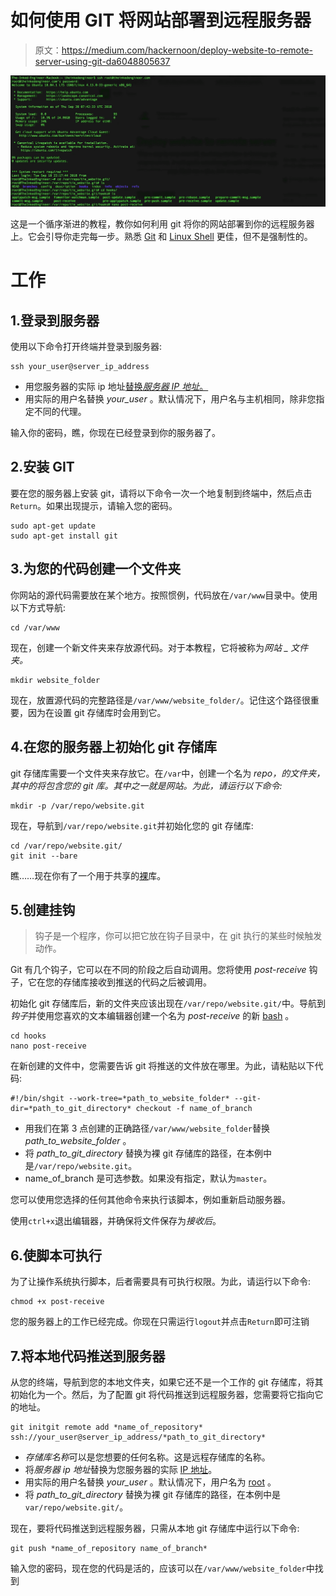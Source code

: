 # 如何使用 GIT 将网站部署到远程服务器

> 原文：<https://medium.com/hackernoon/deploy-website-to-remote-server-using-git-da6048805637>

![](img/ff3acc75f3aa7cbcc4d80adb71be6ed8.png)

这是一个循序渐进的教程，教你如何利用 git 将你的网站部署到你的远程服务器上。它会引导你走完每一步。熟悉 [Git](https://git-scm.com) 和 [Linux Shell](http://linuxcommand.org/lc3_learning_the_shell.php) 更佳，但不是强制性的。

# 工作

## 1.登录到服务器

使用以下命令打开终端并登录到服务器:

```
ssh your_user@server_ip_address
```

*   用您服务器的实际 ip 地址[替换*服务器 IP 地址*。](https://en.wikipedia.org/wiki/IP_address)
*   用实际的用户名替换 *your_user* 。默认情况下，用户名与主机相同，除非您指定不同的代理。

输入你的密码，瞧，你现在已经登录到你的服务器了。

## 2.安装 GIT

要在您的服务器上安装 git，请将以下命令一次一个地复制到终端中，然后点击`Return`。如果出现提示，请输入您的密码。

```
sudo apt-get update
sudo apt-get install git
```

## 3.为您的代码创建一个文件夹

你网站的源代码需要放在某个地方。按照惯例，代码放在`/var/www`目录中。使用以下方式导航:

```
cd /var/www
```

现在，创建一个新文件夹来存放源代码。对于本教程，它将被称为*网站 _ 文件夹。*

```
mkdir website_folder
```

现在，放置源代码的完整路径是`/var/www/website_folder/`。记住这个路径很重要，因为在设置 git 存储库时会用到它。

## 4.在您的服务器上初始化 git 存储库

git 存储库需要一个文件夹来存放它。在`/var`中，创建一个名为 *repo，*的文件夹，其中的将包含您的 git 库。其中之一就是*网站。为此，请运行以下命令:*

```
mkdir -p /var/repo/website.git
```

现在，导航到`/var/repo/website.git`并初始化您的 git 存储库:

```
cd /var/repo/website.git/
git init --bare
```

瞧……现在你有了一个用于共享的[裸](http://www.saintsjd.com/2011/01/what-is-a-bare-git-repository/)库。

## 5.创建挂钩

> 钩子是一个程序，你可以把它放在钩子目录中，在 git 执行的某些时候触发动作。

Git 有几个钩子，它可以在不同的阶段之后自动调用。您将使用 *post-receive* 钩子，它在您的存储库接收到推送的代码之后被调用。

初始化 git 存储库后，新的文件夹应该出现在`/var/repo/website.git/`中。导航到*钩子*并使用您喜欢的文本编辑器创建一个名为 *post-receive* 的新 [bash](https://en.wikipedia.org/wiki/Bash_(Unix_shell)) 。

```
cd hooks
nano post-receive
```

在新创建的文件中，您需要告诉 git 将推送的文件放在哪里。为此，请粘贴以下代码:

```
#!/bin/shgit --work-tree=*path_to_website_folder* --git-dir=*path_to_git_directory* checkout -f name_of_branch
```

*   用我们在第 3 点创建的正确路径`/var/www/website_folder`替换 *path_to_website_folder* 。
*   将 *path_to_git_directory* 替换为裸 git 存储库的路径，在本例中是`/var/repo/website.git`。
*   name_of_branch 是可选参数。如果没有指定，默认为`master`。

您可以使用您选择的任何其他命令来执行该脚本，例如重新启动服务器。

使用`ctrl+x`退出编辑器，并确保将文件保存为*接收后*。

## 6.使脚本可执行

为了让操作系统执行脚本，后者需要具有可执行权限。为此，请运行以下命令:

```
chmod +x post-receive
```

您的服务器上的工作已经完成。你现在只需运行`logout`并点击`Return`即可注销

## 7.将本地代码推送到服务器

从您的终端，导航到您的本地文件夹，如果它还不是一个工作的 git 存储库，将其初始化为一个。然后，为了配置 git 将代码推送到远程服务器，您需要将它指向它的地址。

```
git initgit remote add *name_of_repository* ssh://your_user@server_ip_address/*path_to_git_directory*
```

*   *存储库名称*可以是您想要的任何名称。这是远程存储库的名称。
*   将*服务器 ip 地址*替换为您服务器的实际 [IP 地址](https://en.wikipedia.org/wiki/IP_address)。
*   用实际的用户名替换 *your_user* 。默认情况下，用户名为 [root](https://en.wikipedia.org/wiki/Root_directory) 。
*   将 *path_to_git_directory* 替换为裸 git 存储库的路径，在本例中是`var/repo/website.git/`。

现在，要将代码推送到远程服务器，只需从本地 git 存储库中运行以下命令:

```
git push *name_of_repository name_of_branch*
```

输入您的密码，现在您的代码是活的，应该可以在`/var/www/website_folder`中找到